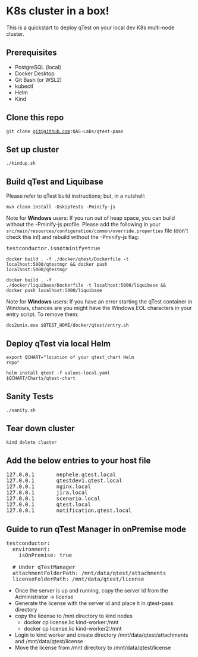 # K8s cluster in a box!

This is a quickstart to deploy qTest on your local dev K8s multi-node cluster.

## Prerequisites

* PostgreSQL (local)
* Docker Desktop
* Git Bash (or WSL2)
* kubectl 
* Helm
* Kind

## Clone this repo
<code>git clone git@github.com:QAS-Labs/qtest-paas</code>

## Set up cluster
<code>./kindup.sh</code>

## Build qTest and Liquibase
Please refer to qTest build instructions; but, in a nutshell:

<code>mvn clean install -DskipTests -Pminify-js</code><p>

Note for <b>Windows</b> users:  If you run out of heap space, you can build without the -Pminify-js profile.  Please add the following in your <code>src/main/resources/configuration/common/override.properties</code> file (don't check this in!) and rebuild without the -Pminify-js flag:
<pre>testconductor.isnotminify=true</pre>

<code>docker build . -f ./docker/qtest/Dockerfile -t localhost:5000/qtestmgr && docker push localhost:5000/qtestmgr</code><p>
<code>docker build . -f ./docker/liquibase/Dockerfile -t localhost:5000/liquibase && docker push localhost:5000/liquibase</code>

Note for <b>Windows</b> users:  If you have an error starting the qTest container in Windows, chances are you might have the Windows EOL characters in your entry script.  To remove them:

<code>dos2unix.exe $QTEST_HOME/docker/qtest/entry.sh</code>

## Deploy qTest via local Helm
<code>export QCHART="location of your qtest_chart Helm repo"</code><p>
<code>helm install qtest -f values-local.yaml $QCHART/Charts/qtest-chart</code>

## Sanity Tests
<code>./sanity.sh</code>

## Tear down cluster
<code>kind delete cluster</code>

## Add the below entries to your host file
<pre>
127.0.0.1       nephele.qtest.local
127.0.0.1       qtestdev1.qtest.local
127.0.0.1       nginx.local
127.0.0.1       jira.local
127.0.0.1       scenario.local
127.0.0.1       qtest.local
127.0.0.1       notification.qtest.local
</pre>

## Guide to run qTest Manager in onPremise mode
<pre>
testconductor:
  environment:
    isOnPremise: true

  # Under qTestManager
  attachmentFolderPath: /mnt/data/qtest/attachments
  licenseFolderPath: /mnt/data/qtest/license
</pre>

* Once the server is up and running, copy the server id from the Administrator -> license
* Generate the license with the server id and place it in qtest-pass directory
* copy the license to /mnt directory to kind nodes
    - docker cp license.lic kind-worker:/mnt
    - docker cp license.lic kind-worker2:/mnt
* Login to kind worker and create directory /mnt/data/qtest/attachments and /mnt/data/qtest/license
* Move the license from /mnt directory to /mnt/data/qtest/license
</pre>